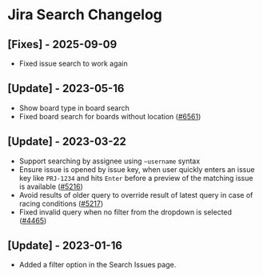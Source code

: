 # Jira Search Changelog

## [Fixes] - 2025-09-09

- Fixed issue search to work again

## [Update] - 2023-05-16

- Show board type in board search
- Fixed board search for boards without location ([#6561](https://github.com/raycast/extensions/issues/6561))

## [Update] - 2023-03-22

- Support searching by assignee using `~username` syntax
- Ensure issue is opened by issue key, when user quickly enters an issue key like `PRJ-1234` and hits `Enter` before a preview of the matching issue is available ([#5216](https://github.com/raycast/extensions/issues/5216))
- Avoid results of older query to override result of latest query in case of racing conditions ([#5217](https://github.com/raycast/extensions/issues/5217))
- Fixed invalid query when no filter from the dropdown is selected ([#4465](https://github.com/raycast/extensions/issues/4465))

## [Update] - 2023-01-16 

 - Added a filter option in the Search Issues page.